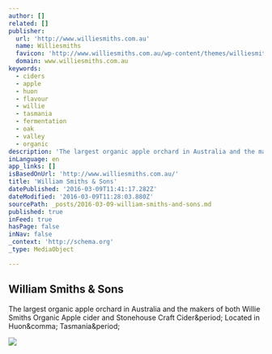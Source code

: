 ```yaml
---
author: []
related: []
publisher:
  url: 'http://www.williesmiths.com.au'
  name: Williesmiths
  favicon: 'http://www.williesmiths.com.au/wp-content/themes/williesmiths/favicon.ico'
  domain: www.williesmiths.com.au
keywords:
  - ciders
  - apple
  - huon
  - flavour
  - willie
  - tasmania
  - fermentation
  - oak
  - valley
  - organic
description: 'The largest organic apple orchard in Australia and the makers of both Willie Smiths Organic Apple cider and Stonehouse Craft Cider. Located in Huon, Tasmania.'
inLanguage: en
app_links: []
isBasedOnUrl: 'http://www.williesmiths.com.au/'
title: 'William Smiths & Sons'
datePublished: '2016-03-09T11:41:17.282Z'
dateModified: '2016-03-09T11:28:03.880Z'
sourcePath: _posts/2016-03-09-william-smiths-and-sons.md
published: true
inFeed: true
hasPage: false
inNav: false
_context: 'http://schema.org'
_type: MediaObject

---
```

<article style=""><h1>William Smiths &amp; Sons</h1><p>The largest organic apple orchard in Australia and the makers of both Willie Smiths Organic Apple cider and Stonehouse Craft Cider&amp;period; Located in Huon&amp;comma; Tasmania&amp;period;</p><img src="http://williamsmithandsons.com.au/img/willie-smiths-cider-logo.png" /></article>